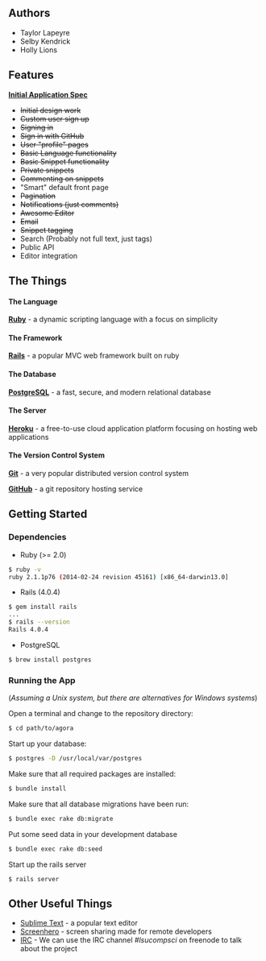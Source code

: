 ## Authors

- Taylor Lapeyre
- Selby Kendrick
- Holly Lions

## Features

**[Initial Application Spec][spec]**

- ~~Initial design work~~
- ~~Custom user sign up~~
- ~~Signing in~~
- ~~Sign in with GitHub~~
- ~~User "profile" pages~~
- ~~Basic Language functionality~~
- ~~Basic Snippet functionality~~
- ~~Private snippets~~
- ~~Commenting on snippets~~
- "Smart" default front page
- ~~Pagination~~
- ~~Notifications (just comments)~~
- ~~Awesome Editor~~
- ~~Email~~
- ~~Snippet tagging~~
- Search (Probably not full text, just tags)
- Public API
- Editor integration

## The Things

#### The Language

**[Ruby][ruby]** - a dynamic scripting language with a focus on simplicity


#### The Framework

**[Rails][rails]** - a popular MVC web framework built on ruby

#### The Database

**[PostgreSQL][postgre]** - a fast, secure, and modern relational database


#### The Server

**[Heroku][heroku]** - a free-to-use cloud application platform focusing on hosting web applications


#### The Version Control System

**[Git][git]** - a very popular distributed version control system

**[GitHub][github]** - a git repository hosting service


## Getting Started

### Dependencies

- Ruby (>= 2.0)

```bash
$ ruby -v
ruby 2.1.1p76 (2014-02-24 revision 45161) [x86_64-darwin13.0]
```

- Rails (4.0.4)

```bash
$ gem install rails
...
$ rails --version
Rails 4.0.4
```

- PostgreSQL

```bash
$ brew install postgres
```

### Running the App

(*Assuming a Unix system, but there are alternatives for Windows systems*)

Open a terminal and change to the repository directory:

``` bash
$ cd path/to/agora
```
Start up your database:

```bash
$ postgres -D /usr/local/var/postgres
```

Make sure that all required packages are installed:

``` bash
$ bundle install
```

Make sure that all database migrations have been run:

``` bash
$ bundle exec rake db:migrate
```

Put some seed data in your development database

``` bash
$ bundle exec rake db:seed
```

Start up the rails server

```
$ rails server
```

## Other Useful Things

- [Sublime Text][subl] - a popular text editor
- [Screenhero][screenhero] - screen sharing made for remote developers
- [IRC][irc] - We can use the IRC channel *#lsucompsci* on freenode to talk about the project


[ruby]: https://www.ruby-lang.org/en/
[rails]: http://guides.rubyonrails.org/getting_started.html
[heroku]: https://www.heroku.com/
[git]: http://gitref.org/
[subl]: http://www.sublimetext.com/
[screenhero]: http://screenhero.com/
[github]: https://github.com/
[postgre]: http://www.postgresql.org/
[irc]: http://webchat.freenode.net/?channels=lsucompsci
[spec]: https://docs.google.com/document/d/13zR1kAtHhCP0CI6najiTOtRcOdG9E93Je5OW2Vu1K_s/edit?usp=sharing
